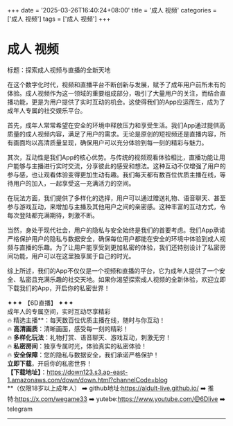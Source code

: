+++
date = '2025-03-26T16:40:24+08:00'
title = '成人 视频'
categories = ['成人 视频']
tags = ['成人 视频']
+++

# 成人 视频

标题：探索成人视频与直播的全新天地

在这个数字化时代，视频和直播平台不断创新与发展，赋予了成年用户前所未有的体验。成人视频作为这一领域的重要组成部分，吸引了大量用户的关注，而结合直播功能，更是为用户提供了实时互动的机会。这使得我们的App应运而生，成为了成年人专属的社交娱乐平台。

首先，成年人常常希望在安全的环境中释放压力和享受生活。我们App通过提供高质量的成人视频内容，满足了用户的需求。无论是原创的短视频还是直播内容，所有画面均以高清质量呈现，确保用户可以充分体验到每一刻的精彩与魅力。

其次，互动性是我们App的核心优势。与传统的视频观看体验相比，直播功能让用户能够与主播进行实时交流，分享彼此的感受和想法。这种互动不仅增强了用户的参与感，也让观看体验变得更加生动有趣。我们每天都有数百位优质主播在线，等待用户的加入，一起享受这一充满活力的空间。

在玩法方面，我们提供了多样化的选择，用户可以通过赠送礼物、语音聊天、甚至参与游戏互动，来增加与主播及其他用户之间的亲密感。这种丰富的互动方式，令每次登陆都充满期待，刺激不断。

当然，身处于现代社会，用户的隐私与安全始终是我们的首要考虑。我们App承诺严格保护用户的隐私与数据安全，确保每位用户都能在安全的环境中体验到成人视频与直播的乐趣。为了让用户能享受到更加私密的体验，我们还特别设计了私密房间功能，用户可以在这里独享属于自己的时光。

综上所述，我们的App不仅仅是一个视频和直播的平台，它为成年人提供了一个安全、私密且充满乐趣的社交天地。如果你渴望探索成人视频的全新体验，欢迎立即下载我们的App，开启你的私密世界！

✦✦✦ 【6D直播】 ✦✦✦  
成年人的专属空间，实时互动尽享精彩  
🔥 精选主播**：每天数百位优质主播在线，随时与你互动！  
🔥 **高清画质**：清晰画面，感受每一刻的精彩！  
🔥 **多样化玩法**：礼物打赏、语音聊天、游戏互动，刺激无穷！  
🔥 **私密房间**：独享专属时光，体验真实的私密体验！  
🔥 **安全保障**：您的隐私与数据安全，我们承诺严格保护！  
**立即下载**，开启你的私密世界！  
**【下载地址】**：https://down123.s3.ap-east-1.amazonaws.com/down/down.html?channelCode=blog  
**（仅限18岁以上成年人）
➡️ github地址:https://aldult-live.github.io/
➡️ 推特:https://x.com/wegame33
➡️ yutebe:https://www.youtube.com/@6Dlive
➡️ telegram

---
